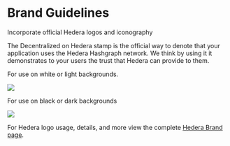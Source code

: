 # Brand Guidelines

Incorporate official Hedera logos and iconography

The Decentralized on Hedera stamp is the official way to denote that your application uses the Hedera Hashgraph network. We think by using it it demonstrates to your users the trust that Hedera can provide to them.

For use on white or light backgrounds.

![](<../.gitbook/assets/Built On Hedera \_ BLACK (1).png>)

For use on black or dark backgrounds

![](<../.gitbook/assets/Built On Hedera \_ WHITE\_Background (1) (1) (1) (1) (1) (1) (1) (1) (1) (1).png>)

For Hedera logo usage, details, and more view the complete [Hedera Brand page](https://hedera.com/brand).
